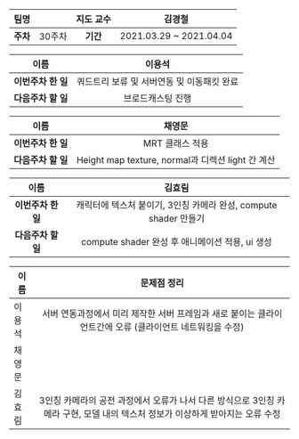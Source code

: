 |   팀명   |        | 지도 교수 |         김경철          |
| :------: | :----: | :-------: | :---------------------: |
| **주차** | 30주차 | **기간**  | 2021.03.29 ~ 2021.04.04 |

|        이름        |                   이용석                   |
| :----------------: | :----------------------------------------: |
| **이번주차 한 일** | 쿼드트리 보류 및 서버연동 및 이동패킷 완료 |
| **다음주차 할 일** |             브로드캐스팅 진행              |

|        이름        |                      채영문                       |
| :----------------: | :-----------------------------------------------: |
| **이번주차 한 일** |                  MRT 클래스 적용                  |
| **다음주차 할 일** | Height map texture, normal과 디렉션 light 간 계산 |

|        이름        |                            김효림                            |
| :----------------: | :----------------------------------------------------------: |
| **이번주차 한 일** | 캐릭터에 텍스처 붙이기, 3인칭 카메라 완성, compute shader 만들기 |
| **다음주차 할 일** |       compute shader 완성 후 애니메이션 적용, ui 생성        |

| 이름   |                         문제점 정리                          |
| ------ | :----------------------------------------------------------: |
| 이용석 | 서버 연동과정에서 미리 제작한 서버 프레임과 새로 붙이는 클라이언트간에 오류 (클라이언트 네트워킹을 수정) |
| 채영문 |                                                              |
| 김효림 | 3인칭 카메라의 공전 과정에서 오류가 나서 다른 방식으로 3인칭 카메라 구현, 모델 내의 텍스처 정보가 이상하게 받아지는 오류 수정 |

